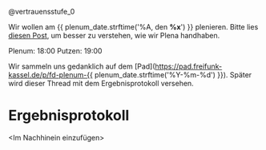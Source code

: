 @vertrauensstufe_0

Wir wollen am {{ plenum_date.strftime('%A, den **%x**') }} plenieren. Bitte lies [diesen Post](https://forum.flipdot.org/t/wie-funktioniert-ein-plenum/933), um besser zu verstehen, wie wir Plena handhaben.

Plenum: 18:00
Putzen: 19:00

Wir sammeln uns gedanklich auf dem [Pad](https://pad.freifunk-kassel.de/p/fd-plenum-{{ plenum_date.strftime('%Y-%m-%d') }}). Später wird dieser Thread mit dem Ergebnisprotokoll versehen.

# Ergebnisprotokoll

\<Im Nachhinein einzufügen\>
